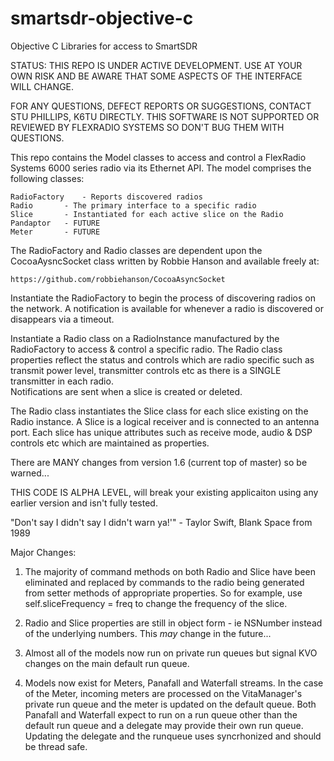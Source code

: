 smartsdr-objective-c
====================

Objective C Libraries for access to SmartSDR

STATUS: THIS REPO IS UNDER ACTIVE DEVELOPMENT.  USE AT YOUR OWN RISK AND BE
AWARE THAT SOME ASPECTS OF THE INTERFACE WILL CHANGE.                        

FOR ANY QUESTIONS, DEFECT REPORTS OR SUGGESTIONS, CONTACT STU PHILLIPS, K6TU
DIRECTLY.  THIS SOFTWARE IS NOT SUPPORTED OR REVIEWED BY FLEXRADIO SYSTEMS SO
DON'T BUG THEM WITH QUESTIONS.

This repo contains the Model classes to access and control a FlexRadio Systems
6000 series radio via its Ethernet API.  The model comprises the following
classes:

	RadioFactory	- Reports discovered radios
	Radio		- The primary interface to a specific radio
	Slice		- Instantiated for each active slice on the Radio
	Pandaptor	- FUTURE
	Meter		- FUTURE

The RadioFactory and Radio classes are dependent upon the CocoaAysncSocket
class written by Robbie Hanson and available freely at:

	https://github.com/robbiehanson/CocoaAsyncSocket

Instantiate the RadioFactory to begin the process of discovering radios on
the network.  A notification is available for whenever a radio is discovered
or disappears via a timeout.

Instantiate a Radio class on a RadioInstance manufactured by the RadioFactory
to access & control a specific radio.  The Radio class properties reflect the
status and controls which are radio specific such as transmit power level,
transmitter controls etc as there is a SINGLE transmitter in each radio.  
Notifications are sent when a slice is created or deleted.

The Radio class instantiates the Slice class for each slice existing on the 
Radio instance.  A Slice is a logical receiver and is connected to an antenna
port.  Each slice has unique attributes such as receive mode, audio & DSP
controls etc which are maintained as properties.

There are MANY changes from version 1.6 (current top of master) so be warned...

THIS CODE IS ALPHA LEVEL, will break your existing applicaiton using any earlier
version and isn't fully tested.

"Don't say I didn't say I didn't warn ya!'" - Taylor Swift, Blank Space from 1989

Major Changes:

1. The majority of command methods on both Radio and Slice have been eliminated
   and replaced by commands to the radio being generated from setter methods of 
   appropriate properties.  So for example, use self.sliceFrequency = freq to 
   change the frequency of the slice.

2. Radio and Slice properties are still in object form - ie NSNumber instead of 
   the underlying numbers.  This *may* change in the future...

3. Almost all of the models now run on private run queues but signal KVO changes
   on the main default run queue.

4. Models now exist for Meters, Panafall and Waterfall streams.  In the case of 
   the Meter, incoming meters are processed on the VitaManager's private run queue
   and the meter is updated on the default queue.  Both Panafall and Waterfall
   expect to run on a run queue other than the default run queue and a delegate
   may provide their own run queue.  Updating the delegate and the runqueue uses
   syncrhonized and should be thread safe.


